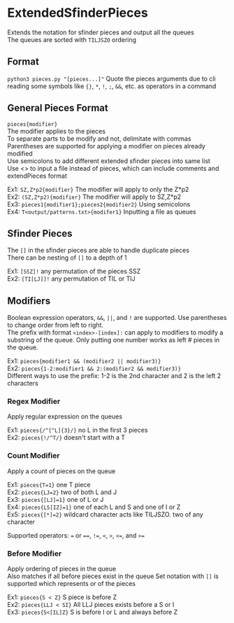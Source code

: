 # ExtendedSfinderPieces
Extends the notation for sfinder pieces and output all the queues  
The queues are sorted with `TILJSZO` ordering

## Format
```python3 pieces.py "[pieces...]"```
Quote the pieces arguments due to cli reading some symbols like `{}`, `*`, `!`, `;`, `&&`, etc. as operators in a command  

## General Pieces Format
```pieces{modifier}```  
The modifier applies to the pieces  
To separate parts to be modify and not, delimitate with commas  
Parentheses are supported for applying a modifier on pieces already modified  
Use semicolons to add different extended sfinder pieces into same list  
Use <> to input a file instead of pieces, which can include comments and extendPieces format
  
Ex1: `SZ,Z*p2{modifier}` The modifier will apply to only the Z\*p2  
Ex2: `(SZ,Z*p2){modifier}` The modifier will apply to SZ,Z*p2  
Ex3: `pieces1{modifier1};pieces2{modifier2}` Using semicolons  
Ex4: `T<output/patterns.txt>{modifer1}` Inputting a file as queues

## Sfinder Pieces
The `[]` in the sfinder pieces are able to handle duplicate pieces  
There can be nesting of `[]` to a depth of 1  

Ex1: `[SSZ]!` any permutation of the pieces SSZ  
Ex2: `[TI[LJ]]!` any permutation of TIL or TIJ  

## Modifiers
Boolean expression operators, `&&`, `||`, and `!` are supported. Use parentheses to change order from left to right.  
The prefix with format `<index>-[index]:` can apply to modifiers to modify a substring of the queue. Only putting one number works as left # pieces in the queue.   
  
Ex1: `pieces{modifier1 && (modifier2 || modifier3)}`  
Ex2: `pieces{1-2:modifier1 && 2:(modifier2 && modifier3)}`  
Different ways to use the prefix: 1-2 is the 2nd character and 2 is the left 2 characters  

### Regex Modifier
Apply regular expression on the queues   
  
Ex1: `pieces{/^[^L]{3}/}` no L in the first 3 pieces  
Ex2: `pieces{!/^T/}` doesn't start with a T  

### Count Modifier
Apply a count of pieces on the queue   

Ex1: `pieces{T=1}` one T piece  
Ex2: `pieces{LJ=2}` two of both L and J  
Ex3: `pieces{[LJ]=1}` one of L or J  
Ex4: `pieces{LS[IZ]=1}` one of each L and S and one of I or Z  
Ex5: `pieces{[*]=2}` wildcard character acts like TILJSZO. two of any character  

Supported operators: `=` or `==`, `!=`, `<`, `>`, `<=`, and `>=`  
  
### Before Modifier
Apply ordering of pieces in the queue  
Also matches if all before pieces exist in the queue
Set notation with `[]` is supported which represents or of the pieces    

Ex1: `pieces{S < Z}` S piece is before Z  
Ex2: `pieces{LLJ < SI}`  All LLJ pieces exists before a S or I  
Ex3: `pieces{S<[IL]Z}` S is before I or L and always before Z  
